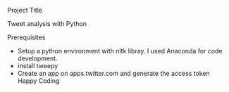Project Title

Tweet analysis with Python

Prerequisites
- Setup a python environment with nltk libray. I used Anaconda for code development.
- install tweepy
- Create an app on apps.twitter.com and generate the access token
Happy Coding